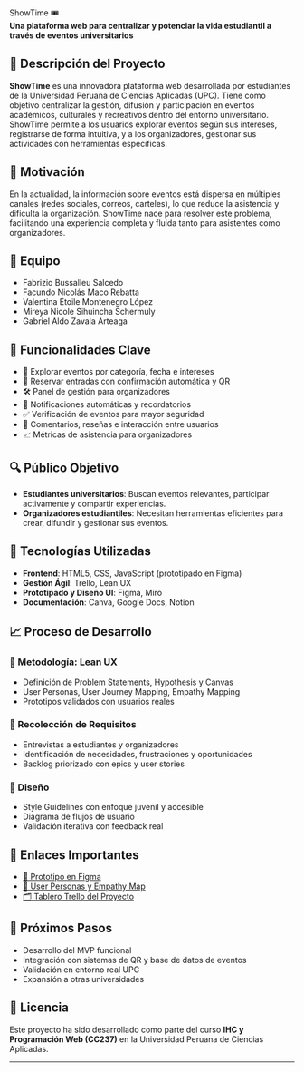 ShowTime 🎟️  
**Una plataforma web para centralizar y potenciar la vida estudiantil a través de eventos universitarios**

## 🌟 Descripción del Proyecto

**ShowTime** es una innovadora plataforma web desarrollada por estudiantes de la Universidad Peruana de Ciencias Aplicadas (UPC). Tiene como objetivo centralizar la gestión, difusión y participación en eventos académicos, culturales y recreativos dentro del entorno universitario. ShowTime permite a los usuarios explorar eventos según sus intereses, registrarse de forma intuitiva, y a los organizadores, gestionar sus actividades con herramientas específicas.

## 🧠 Motivación

En la actualidad, la información sobre eventos está dispersa en múltiples canales (redes sociales, correos, carteles), lo que reduce la asistencia y dificulta la organización. ShowTime nace para resolver este problema, facilitando una experiencia completa y fluida tanto para asistentes como organizadores.

## 👥 Equipo

- Fabrizio Bussalleu Salcedo
- Facundo Nicolás Maco Rebatta
- Valentina Étoile Montenegro López
- Mireya Nicole Sihuincha Schermuly
- Gabriel Aldo Zavala Arteaga

## 🧩 Funcionalidades Clave

- 📅 Explorar eventos por categoría, fecha e intereses
- 🎫 Reservar entradas con confirmación automática y QR
- 🛠️ Panel de gestión para organizadores
- 🔔 Notificaciones automáticas y recordatorios
- ✅ Verificación de eventos para mayor seguridad
- 💬 Comentarios, reseñas e interacción entre usuarios
- 📈 Métricas de asistencia para organizadores

## 🔍 Público Objetivo

- **Estudiantes universitarios**: Buscan eventos relevantes, participar activamente y compartir experiencias.
- **Organizadores estudiantiles**: Necesitan herramientas eficientes para crear, difundir y gestionar sus eventos.

## 🔨 Tecnologías Utilizadas

- **Frontend**: HTML5, CSS, JavaScript (prototipado en Figma)
- **Gestión Ágil**: Trello, Lean UX
- **Prototipado y Diseño UI**: Figma, Miro
- **Documentación**: Canva, Google Docs, Notion

## 📈 Proceso de Desarrollo

### 🧭 Metodología: Lean UX
- Definición de Problem Statements, Hypothesis y Canvas
- User Personas, User Journey Mapping, Empathy Mapping
- Prototipos validados con usuarios reales

### 📝 Recolección de Requisitos
- Entrevistas a estudiantes y organizadores
- Identificación de necesidades, frustraciones y oportunidades
- Backlog priorizado con epics y user stories

### 🎨 Diseño
- Style Guidelines con enfoque juvenil y accesible
- Diagrama de flujos de usuario
- Validación iterativa con feedback real

## 📌 Enlaces Importantes

- [🎨 Prototipo en Figma](https://www.figma.com/proto/u4MYPFHKd8Li5P4DKTV5Uj/ShowTime)
- [🧠 User Personas y Empathy Map](https://www.canva.com/design/DAGlv6bFKIc/0FqnkaxgSnHbNtefU89Jpw/edit)
- [🗂️ Tablero Trello del Proyecto](https://trello.com/invite/b/68104b35b3955fff8dc72ac7/ATTI1e83ab0206b3d42eb9692eee6f9af04c887AD5A8/showtime)

## 🚀 Próximos Pasos

- Desarrollo del MVP funcional
- Integración con sistemas de QR y base de datos de eventos
- Validación en entorno real UPC
- Expansión a otras universidades

## 📄 Licencia

Este proyecto ha sido desarrollado como parte del curso **IHC y Programación Web (CC237)** en la Universidad Peruana de Ciencias Aplicadas.

---
